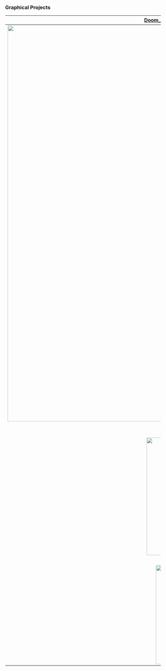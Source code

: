 ### Graphical Projects
<a href="https://github.com/samuaaltonen/doom-nukem/">Doom_Nukem 2.5D Raycasted Engine, C, CPU only</a> |  Map Editor for the engine 
:-------------------------:|:-------------------------:
<img width="1280" alt="" src="https://user-images.githubusercontent.com/53992736/218329547-0c80e2ed-848f-4c4d-b91d-aa11c747438b.png"> | [![Watch the video](https://user-images.githubusercontent.com/53992736/218330811-675c125e-e92a-420d-ae1e-264fd7aca380.jpg)]([https://user-images.githubusercontent.com/4020810/218316566-2672e570-f932-4b9f-9a1b-d6b8710bce23.mp4])
Simpler Raycasted Grid Based Engine | <a href="https://github.com/HenTah/Gamejam_2023">Game Jam 2023</a>, C++, SFML, click image for video
<img width="380" alt="Simpler Raycasted Engine" src="https://user-images.githubusercontent.com/53992736/218329552-59f39cbd-7647-4e9b-8118-7d2e51fbbec1.png"> | [![Watch the video](https://user-images.githubusercontent.com/53992736/216842053-bd1732ca-cc64-4b98-9cbb-003a21f8ff3e.png)](https://puu.sh/Jz2hC/13e2887fd2.mp4)
Fractals | 2D Platformer on Android Java
<img width="320" alt="Fractals, C, MiniLibX" src="https://user-images.githubusercontent.com/53992736/218329643-324b8d83-5c71-47ff-ac34-03f5e5f9e1d3.jpg"> | <img width="240" alt="EZCLMR, Java, Android" src="https://user-images.githubusercontent.com/53992736/218330219-53071a32-89d9-4815-95b2-457df44ef227.jpg">


<!--
**HenTah/HenTah** is a ✨ _special_ ✨ repository because its `README.md` (this file) appears on your GitHub profile.

Here are some ideas to get you started:

- 🔭 I’m currently working on ...
- 🌱 I’m currently learning ...
- 👯 I’m looking to collaborate on ...
- 🤔 I’m looking for help with ...
- 💬 Ask me about ...
- 📫 How to reach me: ...
- 😄 Pronouns: ...
- ⚡ Fun fact: ...
-->
